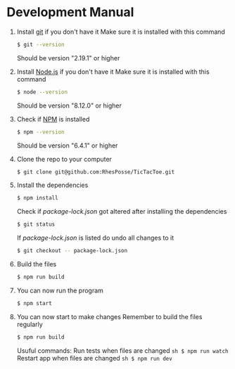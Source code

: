# Development Manual
1. Install [git](https://git-scm.com/downloads) if you don't have it
    Make sure it is installed with this command
    ```sh
    $ git --version
    ```
    Should be version "2.19.1" or higher
2. Install [Node.js](https://nodejs.org/en/) if you don't have it
    Make sure it is installed with this command
    ```sh
    $ node --version
    ```
    Should be version "8.12.0" or higher
3. Check if [NPM](https://www.npmjs.com/get-npm) is installed
    ```sh
    $ npm --version
    ```
    Should be version "6.4.1" or higher
3. Clone the repo to your computer
    ```sh
    $ git clone git@github.com:RhesPosse/TicTacToe.git
    ```
4. Install the dependencies
    ```sh
    $ npm install
    ```
    Check if *package-lock.json* got altered after installing the dependencies
    ```sh
    $ git status
    ```
    If *package-lock.json* is listed do undo all changes to it
    ```sh
    $ git checkout -- package-lock.json
    ```
5. Build the files
    ```sh
    $ npm run build
    ```

6. You can now run the program
    ```sh
    $ npm start
    ```

7. You can now start to make changes
    Remember to build the files regularly
    ```sh
    $ npm run build
    ```

    Usuful commands:
        Run tests when files are changed
        ```sh
        $ npm run watch
        ```
        Restart app when files are changed
        ```sh
        $ npm run dev
        ```
